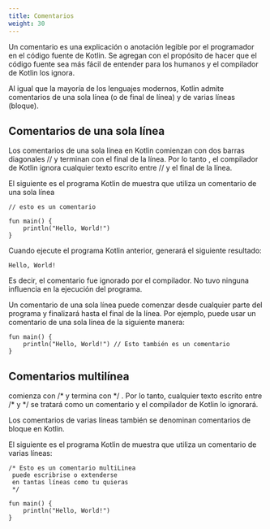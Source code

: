 ```yaml
---
title: Comentarios
weight: 30
---
```


Un comentario es una explicación o anotación legible por el programador en el código fuente de Kotlin. Se agregan con el propósito de hacer que el código fuente sea más fácil de entender para los humanos y el compilador de Kotlin los ignora.

Al igual que la mayoría de los lenguajes modernos, Kotlin admite comentarios de una sola línea (o de final de línea) y de varias líneas (bloque). 

## Comentarios de una sola línea 
Los comentarios de una sola línea en Kotlin comienzan con dos barras diagonales // y terminan con el final de la línea. Por lo tanto , el compilador de Kotlin ignora cualquier texto escrito entre // y el final de la línea.

El siguiente es el programa Kotlin de muestra que utiliza un comentario de una sola línea
~~~
// esto es un comentario

fun main() {
    println("Hello, World!")
}
~~~ 
Cuando ejecute el programa Kotlin anterior, generará el siguiente resultado:
~~~
Hello, World!
~~~
Es decir, el comentario fue ignorado por el compilador. No tuvo ninguna influencia en la ejecución del programa.

Un comentario de una sola línea puede comenzar desde cualquier parte del programa y finalizará hasta el final de la línea. Por ejemplo, puede usar un comentario de una sola línea de la siguiente manera:
~~~
fun main() {
    println("Hello, World!") // Esto también es un comentario
}
~~~
## Comentarios multilínea
comienza con /\* y termina con \*/ . Por lo tanto, cualquier texto escrito entre /\* y \*/ se tratará como un comentario y el compilador de Kotlin lo ignorará.

Los comentarios de varias líneas también se denominan comentarios de bloque en Kotlin.

El siguiente es el programa Kotlin de muestra que utiliza un comentario de varias líneas:
~~~
/* Esto es un comentario multiLinea
 puede escribrise o extenderse
 en tantas líneas como tu quieras
 */

fun main() {
    println("Hello, World!")
}
~~~